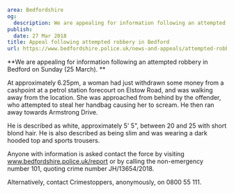 ```yaml
area: Bedfordshire
og:
  description: We are appealing for information following an attempted robbery in Bedford on Sunday (25 March).
publish:
  date: 27 Mar 2018
title: Appeal following attempted robbery in Bedford
url: https://www.bedfordshire.police.uk/news-and-appeals/attempted-robbery-bedford-march2018
```

**We are appealing for information following an attempted robbery in Bedford on Sunday (25 March). **

At approximately 6.25pm, a woman had just withdrawn some money from a cashpoint at a petrol station forecourt on Elstow Road, and was walking away from the location. She was approached from behind by the offender, who attempted to steal her handbag causing her to scream. He then ran away towards Armstrong Drive.

He is described as white, approximately 5' 5", between 20 and 25 with short blond hair. He is also described as being slim and was wearing a dark hooded top and sports trousers.

Anyone with information is asked contact the force by visiting www.bedfordshire.police.uk/report or by calling the non-emergency number 101, quoting crime number JH/13654/2018.

Alternatively, contact Crimestoppers, anonymously, on 0800 55 111.
